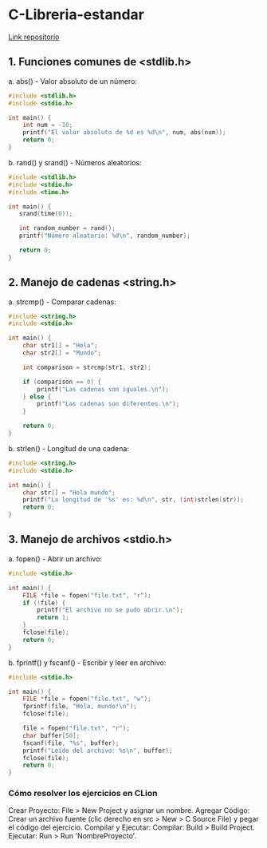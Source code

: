 # C-Libreria-estandar
[Link repositorio](https://github.com/Abanadja/C-Libreria-estandar)

## 1. Funciones comunes de <stdlib.h>
a. abs() - Valor absoluto de un número:

```cpp
#include <stdlib.h>
#include <stdio.h>

int main() {
    int num = -10;
    printf("El valor absoluto de %d es %d\n", num, abs(num));
    return 0;
}
```
b. rand() y srand() - Números aleatorios:
 ```cpp
#include <stdlib.h>
#include <stdio.h>
#include <time.h>

int main() {
    srand(time(0));

    int random_number = rand();
    printf("Número aleatorio: %d\n", random_number);

    return 0;
}
```
## 2. Manejo de cadenas <string.h>
a. strcmp() - Comparar cadenas:
```cpp
#include <string.h>
#include <stdio.h>

int main() {
    char str1[] = "Hola";
    char str2[] = "Mundo";

    int comparison = strcmp(str1, str2);

    if (comparison == 0) {
        printf("Las cadenas son iguales.\n");
    } else {
        printf("Las cadenas son diferentes.\n");
    }

    return 0;
}
```
b. strlen() - Longitud de una cadena:
```cpp
#include <string.h>
#include <stdio.h>

int main() {
    char str[] = "Hola mundo";
    printf("La longitud de '%s' es: %d\n", str, (int)strlen(str));
    return 0;
}
```
## 3. Manejo de archivos <stdio.h>
a. fopen() - Abrir un archivo:
```cpp
#include <stdio.h>

int main() {
    FILE *file = fopen("file.txt", "r");
    if (!file) {
        printf("El archivo no se pudo abrir.\n");
        return 1;
    }
    fclose(file);
    return 0;
}
```
b. fprintf() y fscanf() - Escribir y leer en archivo:
```cpp
#include <stdio.h>

int main() {
    FILE *file = fopen("file.txt", "w");
    fprintf(file, "Hola, mundo!\n");
    fclose(file);

    file = fopen("file.txt", "r");
    char buffer[50];
    fscanf(file, "%s", buffer);
    printf("Leído del archivo: %s\n", buffer);
    fclose(file);
    return 0;
}
```
### Cómo resolver los ejercicios en CLion
Crear Proyecto: File > New Project y asignar un nombre.
Agregar Código: Crear un archivo fuente (clic derecho en src > New > C Source File) y pegar el código del ejercicio.
Compilar y Ejecutar:
Compilar: Build > Build Project.
Ejecutar: Run > Run 'NombreProyecto'.



